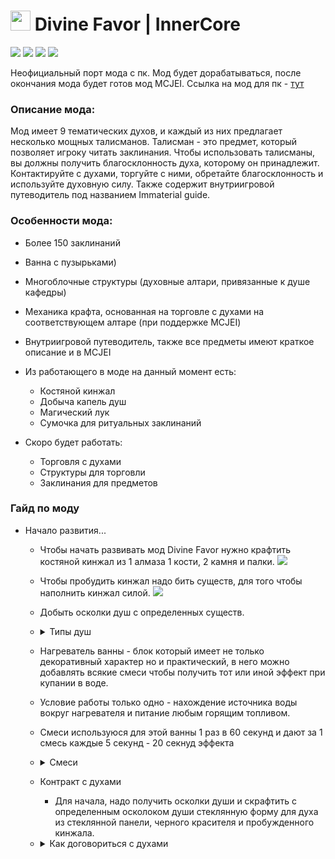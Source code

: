  # <img src="https://icmods.mineprogramming.org/api/img/1138.png" width="32" height="32" /> Divine Favor | InnerCore 
 ![](https://img.shields.io/badge/dynamic/json?color=green&label=Скачиваний&query=%24.downloads&url=https%3A%2F%2Ficmods.mineprogramming.org%2Fapi%2Fdescription.php%3Fid%3D420?style=for-the-badge) ![](https://img.shields.io/badge/dynamic/json?color=green&label=Версия&query=%24.version&url=https%3A%2F%2Ficmods.mineprogramming.org%2Fapi%2Fdescription.php%3Fid%3D420?style=for-the-badge) ![](https://img.shields.io/badge/dynamic/json?color=green&label=Понравилось&query=%24.likes&url=https%3A%2F%2Ficmods.mineprogramming.org%2Fapi%2Fdescription.php%3Fid%3D420?style=for-the-badge) ![](https://img.shields.io/badge/dynamic/json?color=green&label=Последнее%20обновление&query=%24.last_update&url=https%3A%2F%2Ficmods.mineprogramming.org%2Fapi%2Fdescription.php%3Fid%3D420?style=for-the-badge)
 
Неофициальный порт мода с пк. Мод будет дорабатываться, после окончания мода будет готов мод MCJEI. Cсылка на мод для пк - [тут](https://www.curseforge.com/minecraft/mc-mods/divine-favor "здеся")
### Описание мода:
Мод имеет 9 тематических духов, и каждый из них предлагает несколько мощных талисманов. Талисман - это предмет, который позволяет игроку читать заклинания. Чтобы использовать талисманы, вы должны получить благосклонность духа, которому он принадлежит. Контактируйте с духами, торгуйте с ними, обретайте благосклонность и используйте духовную силу. Также содержит внутриигровой путеводитель под названием Immaterial guide.

### Особенности мода:
- Более 150 заклинаний
- Ванна с пузырьками)
- Многоблочные структуры (духовные алтари, привязанные к душе кафедры) 
- Механика крафта, основанная на торговле с духами на соответствующем алтаре (при поддержке MCJEI)
- Внутриигровой путеводитель, также все предметы имеют краткое описание и в MCJEI
- Из работающего в моде на данный момент есть:
	+ Костяной кинжал
	+ Добыча капель душ
	+ Магический лук
	+ Сумочка для ритуальных заклинаний

 - Скоро будет работать:
	 + Торговля с духами
	 + Структуры для торговли
	 + Заклинания для предметов

### Гайд по моду
 - Начало развития...
	 + Чтобы начать развивать мод Divine Favor нужно крафтить костяной кинжал из 1 алмаза 1 кости, 2 камня и палки. <img src="https://github.com/ToxesFoxes/DivineFavor/raw/master/assets/items-opaque/bone_dagger.png# item"/>
	 + Чтобы пробудить кинжал надо бить существ, для того чтобы наполнить кинжал силой. <img src="https://github.com/ToxesFoxes/DivineFavor/raw/master/assets/items-opaque/bone_dagger_awakened.png# item"/>
	 + Добыть осколки душ с определенных существ.
	 + <details> <summary>Типы душ</summary>
		<img src="https://github.com/ToxesFoxes/DivineFavor/raw/master/assets/items-opaque/NEW/Soul%20shard/end_soul_shard.png# item"/>- Осколок души (Эндер) - кристализированный из души существ другого мира находящихся в энде. Можно получить из эндерменов, эндермитов и шалкеров. Но если вы хотите острых ощущений то можете попробовать получить этот осколок души из эндер дракона.

		<img src="https://github.com/ToxesFoxes/DivineFavor/raw/master/assets/items-opaque/NEW/Soul%20shard/mind_soul_shard.png# item"/>- Осколок души (Разум) - кристализированный из души умных существ. Можно получить из жителей. Не стоит забывать что они тоже живие существа...

		<img src="https://github.com/ToxesFoxes/DivineFavor/raw/master/assets/items-opaque/NEW/Soul%20shard/nether_soul_shard.png# item"/>- Осколок души (Ад) - кристализованный из души плоти адских созданий. Можно получить из свинозомби, огненных слизней, ифритов и других созданий не относящихся к типу иссушителя.

		<img src="https://github.com/ToxesFoxes/DivineFavor/raw/master/assets/items-opaque/NEW/Soul%20shard/peace_soul_shard.png# item"/>- Осколок души (Мир) - кристализованный из души мирных созданий. Можно получить из свиней, коров, куриц и других нейтральных мирных существ.

		<img src="https://github.com/ToxesFoxes/DivineFavor/raw/master/assets/items-opaque/NEW/Soul%20shard/undeath_soul_shard.png# item"/>- Осколок души (Нежить) - кристализованный из души нежити. Можно получить из любого зомби и скелета.

		<img src="https://github.com/ToxesFoxes/DivineFavor/raw/master/assets/items-opaque/NEW/Soul%20shard/water_soul_shard.png# item"/>- Осколок души (Вода) - кристализированный из души морских существ. Можно получить из спрутов и стражников подземелья.

		<img src="https://github.com/ToxesFoxes/DivineFavor/raw/master/assets/items-opaque/NEW/Soul%20shard/wild_soul_shard.png# item"/>- Осколок души (Дикость) - кристализованный из души враждебных существ. Можно получить из криперов, пауков и слизней.

		<img src="https://github.com/ToxesFoxes/DivineFavor/raw/master/assets/items-opaque/NEW/Soul%20shard/will_soul_shard.png# item"/>- Осколок души (Желания) - кристализованный из души игрока. Можно получить из самого себя или ударив другого игрока.

		<img src="https://github.com/ToxesFoxes/DivineFavor/raw/master/assets/items-opaque/NEW/Soul%20shard/wither_soul_shard.png# item"/>- Ос͠ко̵ло҉к д̀у͝ш͢и (͏Исс̶уше̴ни͟е)̕ - ͏к҉р̷и͝ста̸ли͝з̵ир͜о̶в͝анны̕й͜ из ду̧ш̧и и͝с̢су̴ш͟а͡ющ̷и̢х враждеб̛н͡ых̷ су̷щест͞в.҉ М͟ож̕н͡о ͢полу̀чит̕ь̕ и͝з͠ ске͜л̶е͏та̷ иссушите͜л̧я. 
		</details>
	 + Нагреватель ванны - блок который имеет не только декоративный характер но и практический, в него можно добавлять всякие смеси чтобы получить тот или иной эффект при купании в воде.
	 + Условие работы только одно - нахождение источника воды вокруг нагревателя и питание любым горящим топливом.
	 + Смеси используюся для этой ванны 1 раз в 60 секунд и дают за 1 смесь каждые 5 секунд - 20 секнуд эффекта
	 + <details><summary>Смеси</summary>
		<img src="https://github.com/ToxesFoxes/DivineFavor/raw/master/assets/items-opaque/NEW/blend/charcoal_blend.png"/>- Смесь для ванны с пузырьками, дает эффект Charred aura на время для приманивания духа.
		Крафт довольно простой - 8 душ ада и 1 древесный уголь.

		<img src="https://github.com/ToxesFoxes/DivineFavor/raw/master/assets/items-opaque/NEW/blend/ender_pearl_blend.png"/>- Смесь для ванны с пузырьками, дает эффект Distorted aura на время для приманивания духа. 
		Крафт довольно простой - 8 душ энда и 1 жемчуг эндера.

		<img src="https://github.com/ToxesFoxes/DivineFavor/raw/master/assets/items-opaque/NEW/blend/ethereal_goo_blend.png"/>- Смесь для ванны с пузырьками, образует твердую слизь вместо воды в радиусе до 3х блоков за 10 секунд.
		Крафт довольно простой - 8 камня и 1 любая душа.

		<img src="https://github.com/ToxesFoxes/DivineFavor/raw/master/assets/items-opaque/NEW/blend/feathers_blend.png"/>- Смесь для ванны с пузырьками, дает эффект Hunters aura на время для приманивания духа.
		Крафт довольно простой - 8 душ мира и 1 перо.

		<img src="https://github.com/ToxesFoxes/DivineFavor/raw/master/assets/items-opaque/NEW/blend/fleshy_blend.png"/>- Смесь для ванны с пузырьками, дает эффект Visceral aura на время для приманивания духа.
		Крафт довольно простой - 8 дикости и 1 свинина.

		<img src="https://github.com/ToxesFoxes/DivineFavor/raw/master/assets/items-opaque/NEW/blend/flint_blend.png"/>- Смесь для ванны с пузырьками, дает эффект Mineral aura на время для приманивания духа.
		Крафт довольно простой - 8 душ разума и 1 кремний.

		<img src="https://github.com/ToxesFoxes/DivineFavor/raw/master/assets/items-opaque/NEW/blend/lapis_blend.png"/>- Смесь для ванны с пузырьками, дает эффект Calling aura на время для приманивания духа.
		Крафт довольно простой - 8 душ нежити и 1 лазурит.

		<img src="https://github.com/ToxesFoxes/DivineFavor/raw/master/assets/items-opaque/NEW/blend/redstone_blend.png"/>- Смесь для ванны с пузырьками, дает эффект Energetic aura на время для приманивания духа.
		Крафт довольно простой - 8 душ желания и 1 редстоун.

		<img src="https://github.com/ToxesFoxes/DivineFavor/raw/master/assets/items-opaque/NEW/blend/snow_blend.png"/>- Смесь для ванны с пузырьками, дает эффект Frosty aura на время для приманивания духа.
		Крафт довольно простой - 8 душ воды и 1 снежок.

		<img src="https://github.com/ToxesFoxes/DivineFavor/raw/master/assets/items-opaque/NEW/blend/wood_blend.png"/>- Смесь для ванны с пузырьками, дает эффект Arboreal aura на время для приманивания духа.
		Крафт довольно простой - 8 иссушающих душ	и 1 любые доски.
		</details>
	 + Контракт с духами
		+ Для начала, надо получить осколки души и скрафтить с определенным осколоком души стеклянную форму для духа из стеклянной панели, черного красителя и пробужденного кинжала.
	 + <details><summary>Как договориться с духами</summary>
		Чтобы договориться с духом нужно выполнить его условия, но перед этим надо благоприятно пахнуть так что не забудьте принять ванну с ароматическими смесями. Но перед тем как договориться с ним, надо узнать активен ли он сейчас и может ли с вами поболтать... Если духу понравяться ваши действия то он подпишет контракт и ваша стеклянная форма свяжется с этим духом.
		
		+ Для духа Arbow - который просыпается с 11:00 до 15:00, нужно пахнуть аурой охотника. Если дух активен то можете начинать охоту с луком. Продолжайте охотиться на мобов только с луком не получая урона, иначе духу не понравиться такой охотник.
		+ Для духа Blizrabi - который просыпается с 14:00 до 18:00, нужно пахнуть морозной аурой. Если дух активен то можете сложить всю броню и инструменты из инвенторя в сундук. Продолжайте выживать.
		+ Для духа Endererer - который просыпается с 19:00 до 23:00, нужно пахнуть искажающей аурой. Если дух активен то наденьте эндер тыкву на голову, найдите и постойте рядом с эндерменом. Потом используйте жемчуг чтобы проявить способности к телепортации. 
		+ Для духа Loon - который просыпается с 1:00 до 4:00, нужно пахнуть лазуритовой аурой. Если дух активен то покажите духу свою способность призывателя, призвите снежных големов. Продолжайте проявлять свои способности призывателя, призовите големов, призывайте их в снежном биоме.
		+ Для духа Materia - этот дух для креатива, который просыпается с 5:00 до 9:00. Этот дух бесполезен т.к. вы не можете контактировать с ним напрямую, ему без разницы какой смесью вы пахните. Он может сам подписать контракт с вами, происходит это рандомно в то время когда другой дух подписывает с вами контракт. Но успех на то что он согласится подписать контракт не 100%. Но этот шанс увеличивается если вы договариваетесь с духами. Если вам надо получить этого духа то держите для него стеклянную форму в инвенторя во время получения контракта	другими духами. У вас будет 1 шанс чтобы получить контракт если другой дух тоже дал свой контракт в этот момент.
		+ Для духа Neblaze - который просыпается с 10:00 до 14:00, нужно пахнуть адски древесно-угольной аурой. Если дух активен то начните распространять огонь по миру. Потом надо выжить в этом пекле который вы создали.
		+ Для духа Redwind - который просыпается с 10:00 до 14:00, нужно пахнуть энергетической аурой. Если дух активен то бегите не останавливаясь. Потом ваша скорость увеличиться, бегите так быстро как сможете в воде.
		+ Для духа Romol - который просыпается с 7:00 до 10:00, нужно пахнуть кремниевой аурой. Если дух активен то вам нужно начать копать много камня. Потом вам надо находить руду, если вы попытаетесь уйти из шахты то попытка провалиться и дух уйдет по своим делам.
		+ Для духа Squarefury - который просыпается с 22:00 до 2:00, нужно пахнуть аурой дикой плоти. Если дух активен то вам нужно начать убивать мобов. Но имейте в виду, что его присутствие значительно сократит весь входящие и исходящие урон, тем самым вам станет легче и быстрее убивать мобов.
		+ Для духа Timber - который просыпается с 18:00 до 22:00, нужно пахнуть аурой проклятой древесины. Если дух активен то вам нужно начать рубить деревья. Потом вам надо попробовать снять эффекты которые он на вас накладывает с помощью молока. Если вы избавитесь от этих проклятий духа и выживете то дух уверен в вашей стойкости.
		</details> 
